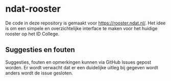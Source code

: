 # ndat-rooster
De code in deze repository is gemaakt voor https://rooster.ndat.nl/.
Het idee is om een simpele en overzichtelijke interface te maken voor het huidige rooster op het ID College.

## Suggesties en fouten
Suggesties, fouten en opmerkingen kunnen via GitHub Issues gepost worden.
Er wordt verwacht dat er een duidelijke uitleg bij gegeven wordt anders wordt de issue gesloten.